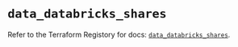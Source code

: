 # `data_databricks_shares`

Refer to the Terraform Registory for docs: [`data_databricks_shares`](https://registry.terraform.io/providers/databricks/databricks/1.24.0/docs/data-sources/shares).
